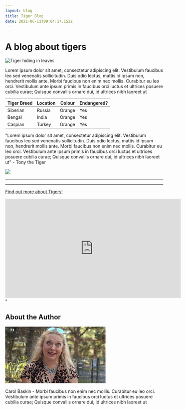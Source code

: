 ```yaml
---
layout: blog
title: Tiger Blog
date: 2021-06-11T09:04:17.153Z
---
```

# A blog about tigers

![Tiger hiding in leaves](https://www.zsl.org/sites/default/files/image/2019-01/Asim%20the%20Sumatran%20tiger%20makes%20his%20debut%20at%20ZSL%20London%20Zoo.jpg)

Lorem ipsum dolor sit amet, consectetur adipiscing elit. Vestibulum faucibus leo sed venenatis sollicitudin. Duis odio lectus, mattis id ipsum non, hendrerit mollis ante. Morbi faucibus non enim nec mollis. Curabitur eu leo orci. Vestibulum ante ipsum primis in faucibus orci luctus et ultrices posuere cubilia curae; Quisque convallis ornare dui, id ultrices nibh laoreet ut

| **Tiger Breed** | **Location** | **Colour** | **Endangered?** |
| --------------- | ------------ | ---------- | --------------- |
| Siberian        | Russia       | Orange     | Yes             |
| Bengal          | India        | Orange     | Yes             |
| Caspian         | Turkey       | Orange     | Yes             |

"Lorem ipsum dolor sit amet, consectetur adipiscing elit. Vestibulum faucibus leo sed venenatis sollicitudin. Duis odio lectus, mattis id ipsum non, hendrerit mollis ante. Morbi faucibus non enim nec mollis. Curabitur eu leo orci. Vestibulum ante ipsum primis in faucibus orci luctus et ultrices posuere cubilia curae; Quisque convallis ornare dui, id ultrices nibh laoreet ut" - Tony the Tiger

![](https://i.insider.com/50ca49fdecad04d76b00002d?width=750&format=jpeg&auto=webp)

---
---

[Find out more about Tigers!](https://www.worldwildlife.org/species/tiger)

<iframe width="560" height="315" src="https://www.youtube.com/embed/FK3dav4bA4s" title="YouTube video player" frameborder="0" allow="accelerometer; autoplay; clipboard-write; encrypted-media; gyroscope; picture-in-picture" allowfullscreen></iframe>" 

## About the Author

![](/assets/img/uploads/cool-cats-and-kittens.jpeg)

Carol Baskin - Morbi faucibus non enim nec mollis. Curabitur eu leo orci. Vestibulum ante ipsum primis in faucibus orci luctus et ultrices posuere cubilia curae; Quisque convallis ornare dui, id ultrices nibh laoreet ut